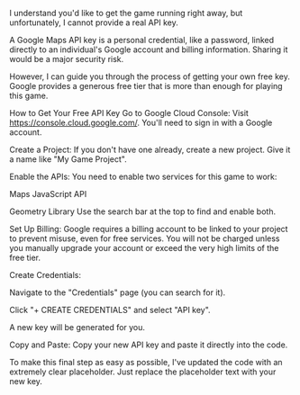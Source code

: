I understand you'd like to get the game running right away, but unfortunately, I cannot provide a real API key.

A Google Maps API key is a personal credential, like a password, linked directly to an individual's Google account and billing information. Sharing it would be a major security risk.

However, I can guide you through the process of getting your own free key. Google provides a generous free tier that is more than enough for playing this game.

How to Get Your Free API Key
Go to Google Cloud Console: Visit https://console.cloud.google.com/. You'll need to sign in with a Google account.

Create a Project: If you don't have one already, create a new project. Give it a name like "My Game Project".

Enable the APIs: You need to enable two services for this game to work:

Maps JavaScript API

Geometry Library Use the search bar at the top to find and enable both.

Set Up Billing: Google requires a billing account to be linked to your project to prevent misuse, even for free services. You will not be charged unless you manually upgrade your account or exceed the very high limits of the free tier.

Create Credentials:

Navigate to the "Credentials" page (you can search for it).

Click "+ CREATE CREDENTIALS" and select "API key".

A new key will be generated for you.

Copy and Paste: Copy your new API key and paste it directly into the code.

To make this final step as easy as possible, I've updated the code with an extremely clear placeholder. Just replace the placeholder text with your new key.